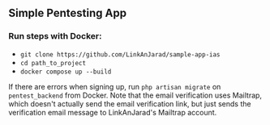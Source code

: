 ## Simple Pentesting App

### Run steps with Docker:
- `git clone https://github.com/LinkAnJarad/sample-app-ias`
- `cd path_to_project`
- `docker compose up --build`

If there are errors when signing up, run `php artisan migrate` on `pentest_backend` from Docker.
Note that the email verification uses Mailtrap, which doesn't actually send the email verification link, but just sends the verification email message to LinkAnJarad's Mailtrap account.
